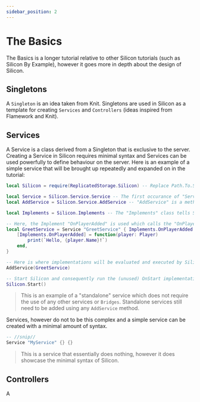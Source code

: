 ```yaml
---
sidebar_position: 2
---
```


# The Basics
The Basics is a longer tutorial relative to other Silicon tutorials (such as Silicon By Example), however it goes more in depth about the design of Silicon.

## Singletons
A `Singleton` is an idea taken from Knit.
Singletons are used in Silicon as a template for creating `Services` and `Controllers` (ideas inspired from Flamework and Knit).

## Services
A Service is a class derived from a Singleton that is exclusive to the server.
Creating a Service in Silicon requires minimal syntax and Services can be used powerfully to define behaviour on the server.
Here is an example of a simple service that will be brought up repeatedly and expanded on in the tutorial:

```lua
local Silicon = require(ReplicatedStorage.Silicon) -- Replace Path.To.Silicon with the actual Silicon path (preferably absolute).

local Service = Silicon.Service.Service -- The first occurance of "Service" is a table that holds public methods in the Service class, the second occurance of "Service" is the method that creates a new Service.
local AddService = Silicon.Service.AddService -- "AddService" is a method that tells Silicon to add a service and execute its Implementations.

local Implements = Silicon.Implements -- The "Implements" class tells Silicon to hook to certain methods in a Singleton to run them under certain conditions, essentialy "implementing" certain methods.

-- Here, the Implement "OnPlayerAdded" is used which calls the "OnPlayerAdded" method of the Service when a new player joins the experience.
local GreetService = Service "GreetService" { Implements.OnPlayerAdded } {
	[Implements.OnPlayerAdded] = function(player: Player)
		print(`Hello, {player.Name}!`)
	end,
}

-- Here is where implementations will be evaluated and executed by Silicon.
AddService(GreetService)

-- Start Silicon and consequently run the (unused) OnStart implementation.
Silicon.Start()
```
> This is an example of a "standalone" service which does not require the use of any other services or `Bridges`.
> Standalone services still need to be added using any `AddService` method.

Services, however do not to be this complex and a simple service can be created with a minimal amount of syntax.

```lua
-- //snip//
Service "MyService" {} {}
```
> This is a service that essentially does nothing, however it does showcase the minimal syntax of Silicon.

## Controllers
A 